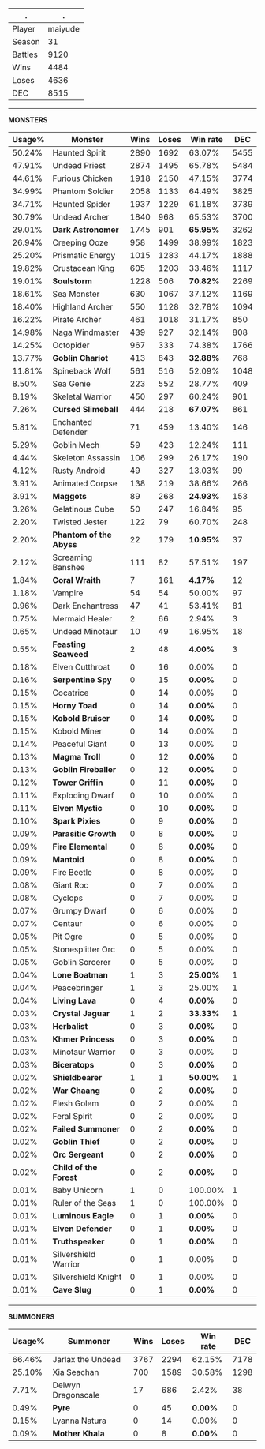 .|.
|-|-
Player|maiyude
Season|31
Battles|9120
Wins|4484
Loses|4636
DEC|8515

---
**MONSTERS**

Usage%|Monster|Wins|Loses|Win rate|DEC|
-|-|-|-|-|-|
50.24%|Haunted Spirit|2890|1692|63.07%|5455|
47.91%|Undead Priest|2874|1495|65.78%|5484|
44.61%|Furious Chicken|1918|2150|47.15%|3774|
34.99%|Phantom Soldier|2058|1133|64.49%|3825|
34.71%|Haunted Spider|1937|1229|61.18%|3739|
30.79%|Undead Archer|1840|968|65.53%|3700|
29.01%|**Dark Astronomer**|1745|901|**65.95%**|3262|
26.94%|Creeping Ooze|958|1499|38.99%|1823|
25.20%|Prismatic Energy|1015|1283|44.17%|1888|
19.82%|Crustacean King|605|1203|33.46%|1117|
19.01%|**Soulstorm**|1228|506|**70.82%**|2269|
18.61%|Sea Monster|630|1067|37.12%|1169|
18.40%|Highland Archer|550|1128|32.78%|1094|
16.22%|Pirate Archer|461|1018|31.17%|850|
14.98%|Naga Windmaster|439|927|32.14%|808|
14.25%|Octopider|967|333|74.38%|1766|
13.77%|**Goblin Chariot**|413|843|**32.88%**|768|
11.81%|Spineback Wolf|561|516|52.09%|1048|
8.50%|Sea Genie|223|552|28.77%|409|
8.19%|Skeletal Warrior|450|297|60.24%|901|
7.26%|**Cursed Slimeball**|444|218|**67.07%**|861|
5.81%|Enchanted Defender|71|459|13.40%|146|
5.29%|Goblin Mech|59|423|12.24%|111|
4.44%|Skeleton Assassin|106|299|26.17%|190|
4.12%|Rusty Android|49|327|13.03%|99|
3.91%|Animated Corpse|138|219|38.66%|266|
3.91%|**Maggots**|89|268|**24.93%**|153|
3.26%|Gelatinous Cube|50|247|16.84%|95|
2.20%|Twisted Jester|122|79|60.70%|248|
2.20%|**Phantom of the Abyss**|22|179|**10.95%**|37|
2.12%|Screaming Banshee|111|82|57.51%|197|
1.84%|**Coral Wraith**|7|161|**4.17%**|12|
1.18%|Vampire|54|54|50.00%|97|
0.96%|Dark Enchantress|47|41|53.41%|81|
0.75%|Mermaid Healer|2|66|2.94%|3|
0.65%|Undead Minotaur|10|49|16.95%|18|
0.55%|**Feasting Seaweed**|2|48|**4.00%**|3|
0.18%|Elven Cutthroat|0|16|0.00%|0|
0.16%|**Serpentine Spy**|0|15|**0.00%**|0|
0.15%|Cocatrice|0|14|0.00%|0|
0.15%|**Horny Toad**|0|14|**0.00%**|0|
0.15%|**Kobold Bruiser**|0|14|**0.00%**|0|
0.15%|Kobold Miner|0|14|0.00%|0|
0.14%|Peaceful Giant|0|13|0.00%|0|
0.13%|**Magma Troll**|0|12|**0.00%**|0|
0.13%|**Goblin Fireballer**|0|12|**0.00%**|0|
0.12%|**Tower Griffin**|0|11|**0.00%**|0|
0.11%|Exploding Dwarf|0|10|0.00%|0|
0.11%|**Elven Mystic**|0|10|**0.00%**|0|
0.10%|**Spark Pixies**|0|9|**0.00%**|0|
0.09%|**Parasitic Growth**|0|8|**0.00%**|0|
0.09%|**Fire Elemental**|0|8|**0.00%**|0|
0.09%|**Mantoid**|0|8|**0.00%**|0|
0.09%|Fire Beetle|0|8|0.00%|0|
0.08%|Giant Roc|0|7|0.00%|0|
0.08%|Cyclops|0|7|0.00%|0|
0.07%|Grumpy Dwarf|0|6|0.00%|0|
0.07%|Centaur|0|6|0.00%|0|
0.05%|Pit Ogre|0|5|0.00%|0|
0.05%|Stonesplitter Orc|0|5|0.00%|0|
0.05%|Goblin Sorcerer|0|5|0.00%|0|
0.04%|**Lone Boatman**|1|3|**25.00%**|1|
0.04%|Peacebringer|1|3|25.00%|1|
0.04%|**Living Lava**|0|4|**0.00%**|0|
0.03%|**Crystal Jaguar**|1|2|**33.33%**|1|
0.03%|**Herbalist**|0|3|**0.00%**|0|
0.03%|**Khmer Princess**|0|3|**0.00%**|0|
0.03%|Minotaur Warrior|0|3|0.00%|0|
0.03%|**Biceratops**|0|3|**0.00%**|0|
0.02%|**Shieldbearer**|1|1|**50.00%**|1|
0.02%|**War Chaang**|0|2|**0.00%**|0|
0.02%|Flesh Golem|0|2|0.00%|0|
0.02%|Feral Spirit|0|2|0.00%|0|
0.02%|**Failed Summoner**|0|2|**0.00%**|0|
0.02%|**Goblin Thief**|0|2|**0.00%**|0|
0.02%|**Orc Sergeant**|0|2|**0.00%**|0|
0.02%|**Child of the Forest**|0|2|**0.00%**|0|
0.01%|Baby Unicorn|1|0|100.00%|1|
0.01%|Ruler of the Seas|1|0|100.00%|0|
0.01%|**Luminous Eagle**|0|1|**0.00%**|0|
0.01%|**Elven Defender**|0|1|**0.00%**|0|
0.01%|**Truthspeaker**|0|1|**0.00%**|0|
0.01%|Silvershield Warrior|0|1|0.00%|0|
0.01%|Silvershield Knight|0|1|0.00%|0|
0.01%|**Cave Slug**|0|1|**0.00%**|0|

---
**SUMMONERS**

Usage%|Summoner|Wins|Loses|Win rate|DEC|
-|-|-|-|-|-|
66.46%|Jarlax the Undead|3767|2294|62.15%|7178|
25.10%|Xia Seachan|700|1589|30.58%|1298|
7.71%|Delwyn Dragonscale|17|686|2.42%|38|
0.49%|**Pyre**|0|45|**0.00%**|0|
0.15%|Lyanna Natura|0|14|0.00%|0|
0.09%|**Mother Khala**|0|8|**0.00%**|0|
